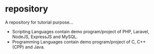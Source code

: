 # repository
A repository for tutorial purpose...
<ul>
  <li>Scripting Languages contain demo program/project of PHP, Laravel, NodeJS, ExpressJS and MySQL.</li>
  <li>Programming Languages contain demo program/project of C, C++ (CPP) and Java.</li>
</ul>